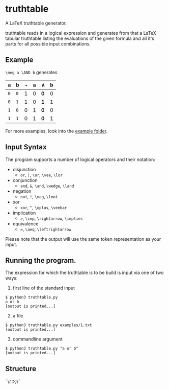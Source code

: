 # truthtable
A LaTeX truthtable generator.

truthtable reads in a logical expression and generates from that a LaTeX tabular truthtable listing the evaluations of the given formula and all it's parts for all possible input combinations.

## Example
`\neg a \AND b` generates

| a | b | &not; | a | &and; | b |
|---|---|-------|---|-------|---|
| `0` | `0` | 1 | 0 | **0** | 0 | 
| `0` | `1` | 1 | 0 | **1** | 1 | 
| `1` | `0` | 0 | 1 | **0** | 0 | 
| `1` | `1` | 0 | 1 | **0** | 1 |

For more examples, look into the [example folder](../master/example).

## Input Syntax
The program supports a number of logical operators and their notation:
- disjunction
  - `or`, `|`, `\or`, `\vee`, `\lor`
- conjunction
  - `and`, `&`, `\and`, `\wedge`, `\land`
- negation
  - `not`, `!`, `\neg`, `\lnot`
- xor
  - `xor`, `^`, `\oplus`, `\veebar`
- implication
  - `>`, `\imp`, `\rightarrow`, `\implies`
- equivalence
  - `=`, `\aeq`, `\leftrightarrow`
  
Please note that the output will use the same token representation as your input.

## Running the program. 

The expression for which the truthtable is to be build is input via one of two ways:
1. first line of the standard input
```
$ python3 truthtable.py
a or b
[output is printed...]
```
2. a file
```
$ python3 truthtable.py examples/1.txt
[output is printed...]
```
3. commandline argument
```
$ python3 truthtable.py "a or b"
[output is printed...]
```

## Structure

¯\\_(ツ)_/¯
